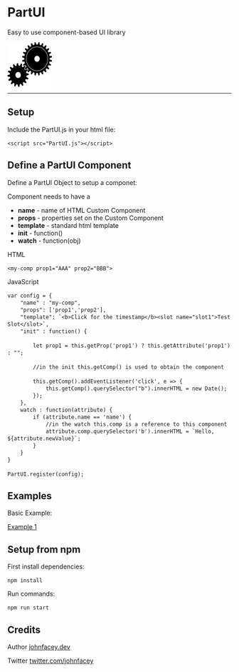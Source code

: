 # PartUI

Easy to use component-based UI library
<div style="clear:both;padding-bottom:100px">
<p>
<img src="res/PartUI.png"
     alt="PartUI - Simple Component-based HTML UI Library"
     style="float: left;  width:100px; height:100px" />
</p>
</div>

---
## Setup

Include the PartUI.js in your html file:

```
<script src="PartUI.js"></script>
```

## Define a PartUI Component

Define a PartUI Object to setup a componet:

Component needs to have a <br />
- **name** - name of HTML Custom Component <br />
- **props** - properties set on the Custom Component <br />
- **template** - standard html template <br />
- **init** - function() <br />
- **watch** - function(obj) <br />

HTML
```
<my-comp prop1="AAA" prop2="BBB">
```
JavaScript 
```
var config = {
    "name" : "my-comp",
    "props": ['prop1','prop2'],
    "template": `<b>Click for the timestamp</b><slot name="slot1">Test Slot</slot>`,
    "init" : function() {

        let prop1 = this.getProp('prop1') ? this.getAttribute('prop1') : "";

        //in the init this.getComp() is used to obtain the component

        this.getComp().addEventListener('click', e => {
			this.getComp().querySelector("b").innerHTML = new Date();
		});
    },
    watch : function(attribute) {
        if (attribute.name == 'name') {
            //in the watch this.comp is a reference to this component
            attribute.comp.querySelector('b').innerHTML = `Hello, ${attribute.newValue}`;
        }
    }
}

PartUI.register(config);

```

## Examples

Basic Example:

 [Example 1](src/index.html)



## Setup from npm

First install dependencies:

```
npm install
```

Run commands:
```
npm run start
```

## Credits

Author [johnfacey.dev](https://johnfacey.dev/)

Twitter [twitter.com/johnfacey](https://twitter.com/johnfacey)

